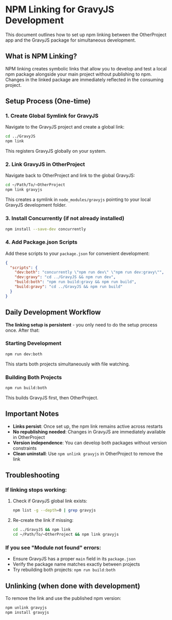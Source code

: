 # NPM Linking for GravyJS Development

This document outlines how to set up npm linking between the OtherProject app and the GravyJS package for simultaneous development.

## What is NPM Linking?

NPM linking creates symbolic links that allow you to develop and test a local npm package alongside your main project without publishing to npm. Changes in the linked package are immediately reflected in the consuming project.

## Setup Process (One-time)

### 1. Create Global Symlink for GravyJS

Navigate to the GravyJS project and create a global link:

```bash
cd ../GravyJS
npm link
```

This registers GravyJS globally on your system.

### 2. Link GravyJS in OtherProject

Navigate back to OtherProject and link to the global GravyJS:

```bash
cd ~/Path/To/~OtherProject
npm link gravyjs
```

This creates a symlink in `node_modules/gravyjs` pointing to your local GravyJS development folder.

### 3. Install Concurrently (if not already installed)

```bash
npm install --save-dev concurrently
```

### 4. Add Package.json Scripts

Add these scripts to your `package.json` for convenient development:

```json
{
  "scripts": {
    "dev:both": "concurrently \"npm run dev\" \"npm run dev:gravy\"",
    "dev:gravy": "cd ../GravyJS && npm run dev",
    "build:both": "npm run build:gravy && npm run build",
    "build:gravy": "cd ../GravyJS && npm run build"
  }
}
```

## Daily Development Workflow

**The linking setup is persistent** - you only need to do the setup process once. After that:

### Starting Development

```bash
npm run dev:both
```

This starts both projects simultaneously with file watching.

### Building Both Projects

```bash
npm run build:both
```

This builds GravyJS first, then OtherProject.

## Important Notes

- **Links persist**: Once set up, the npm link remains active across restarts
- **No republishing needed**: Changes in GravyJS are immediately available in OtherProject
- **Version independence**: You can develop both packages without version constraints
- **Clean uninstall**: Use `npm unlink gravyjs` in OtherProject to remove the link

## Troubleshooting

### If linking stops working:

1. Check if GravyJS global link exists:

   ```bash
   npm list -g --depth=0 | grep gravyjs
   ```

2. Re-create the link if missing:
   ```bash
   cd ../GravyJS && npm link
   cd ~/Path/To/~OtherProject && npm link gravyjs
   ```

### If you see "Module not found" errors:

- Ensure GravyJS has a proper `main` field in its `package.json`
- Verify the package name matches exactly between projects
- Try rebuilding both projects: `npm run build:both`

## Unlinking (when done with development)

To remove the link and use the published npm version:

```bash
npm unlink gravyjs
npm install gravyjs
```
